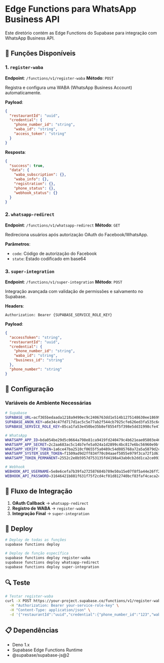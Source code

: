 # Edge Functions para WhatsApp Business API

Este diretório contém as Edge Functions do Supabase para integração com WhatsApp Business API.

## 🚀 Funções Disponíveis

### 1. `register-waba`
**Endpoint**: `/functions/v1/register-waba`
**Método**: `POST`

Registra e configura uma WABA (WhatsApp Business Account) automaticamente.

**Payload**:
```json
{
  "restaurantId": "uuid",
  "credential": {
    "phone_number_id": "string",
    "waba_id": "string", 
    "access_token": "string"
  }
}
```

**Resposta**:
```json
{
  "success": true,
  "data": {
    "waba_subscription": {},
    "waba_info": {},
    "registration": {},
    "phone_status": {},
    "webhook_status": {}
  }
}
```

### 2. `whatsapp-redirect`
**Endpoint**: `/functions/v1/whatsapp-redirect`
**Método**: `GET`

Redireciona usuários após autorização OAuth do Facebook/WhatsApp.

**Parâmetros**:
- `code`: Código de autorização do Facebook
- `state`: Estado codificado em base64

### 3. `super-integration`
**Endpoint**: `/functions/v1/super-integration`
**Método**: `POST`

Integração avançada com validação de permissões e salvamento no Supabase.

**Headers**:
```
Authorization: Bearer {SUPABASE_SERVICE_ROLE_KEY}
```

**Payload**:
```json
{
  "accessToken": "string",
  "restaurantId": "uuid",
  "credential": {
    "phone_number_id": "string",
    "waba_id": "string",
    "business_id": "string"
  },
  "phone_number": "string"
}
```

## 🔧 Configuração

### Variáveis de Ambiente Necessárias

```bash
# Supabase
SUPABASE_URL=acf365bedaada1218a9490ec9c2406763dd1e514b1275148630ee18699aeb802
SUPABASE_ANON_KEY=a6e34c47fd717d1ac5c5e77ab2f544cb7925cfe626ed3fa535c6d6901bf42891
SUPABASE_SERVICE_ROLE_KEY=85ca1fa53e450be35b8ef8554f5f398e5dd31998cfe47ae0287ad48386c8865e

# WhatsApp
WHATSAPP_APP_ID=bda054be29d5c0664a798e81ca9419fd240479c4b621eae05803e46446d33739
WHATSAPP_APP_SECRET=2c2aa683ac5c14b7efe5a924a1d2899c4bc817e6bc56960e9bf545df536f5571
WHATSAPP_VERIFY_TOKEN=1a6ce47ba2510cf0655f5a0489c54d085768a72a5a5879d2c4c6d1f762f49dbe
WHATSAPP_SYSTEM_USER_TOKEN=f1509ad9d2ff834f70c04aaef5055e979f3ca72f1d611aeaa0272d396b8f1733
WHATSAPP_TOKEN_PERMANENT=2552c2e8b5957d753135fd4198a43ab0cb2dd1ca2ce093c3506772b6012fd922

# Webhook
WEBHOOK_API_USERNAME=5e8e6cefa7b39fa272587684b789e50a15e07f8f5a44e26ff2b244aa2375e9f8
WEBHOOK_API_PASSWORD=31646421b881f631f75f2cd4cf01d812740bcf83faf4caca2c4c49aae8146a91
```

## 📱 Fluxo de Integração

1. **OAuth Callback** → `whatsapp-redirect`
2. **Registro de WABA** → `register-waba`
3. **Integração Final** → `super-integration`

## 🚀 Deploy

```bash
# Deploy de todas as funções
supabase functions deploy

# Deploy de função específica
supabase functions deploy register-waba
supabase functions deploy whatsapp-redirect
supabase functions deploy super-integration
```

## 🔍 Teste

```bash
# Testar register-waba
curl -X POST https://your-project.supabase.co/functions/v1/register-waba \
  -H "Authorization: Bearer your-service-role-key" \
  -H "Content-Type: application/json" \
  -d '{"restaurantId":"uuid","credential":{"phone_number_id":"123","waba_id":"456","access_token":"token"}}'
```

## 📋 Dependências

- Deno 1.x
- Supabase Edge Functions Runtime
- @supabase/supabase-js@2 
